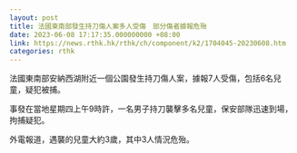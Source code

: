 ```yaml
---
layout: post
title: 法國東南部發生持刀傷人案多人受傷　部分傷者據報危殆
date: 2023-06-08 17:17:35.000000000 +08:00
link: https://news.rthk.hk/rthk/ch/component/k2/1704045-20230608.htm
categories: rthk
---
```


法國東南部安納西湖附近一個公園發生持刀傷人案，據報7人受傷，包括6名兒童，疑犯被捕。

事發在當地星期四上午9時許，一名男子持刀襲擊多名兒童，保安部隊迅速到場，拘捕疑犯。

外電報道，遇襲的兒童大約3歲，其中3人情況危殆。
